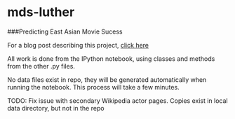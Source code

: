 mds-luther
==========

###Predicting East Asian Movie Sucess

For a blog post describing this project, [click here](https://www.idcrane.com/blog/2014/10/23/predicting-east-asian-movie-success/)

All work is done from the IPython notebook, using classes and methods from the other .py files. 

No data  files exist in repo, they will be generated automatically when running the notebook. 
This process will take a few minutes.

TODO: Fix issue with secondary Wikipedia actor pages. 
Copies exist in local data directory, but not in the repo
